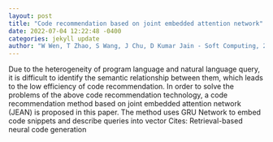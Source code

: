 ```yaml
--- 
layout: post 
title: "Code recommendation based on joint embedded attention network" 
date: 2022-07-04 12:22:48 -0400 
categories: jekyll update 
author: "W Wen, T Zhao, S Wang, J Chu, D Kumar Jain - Soft Computing, 2022" 
--- 
```

Due to the heterogeneity of program language and natural language query, it is difficult to identify the semantic relationship between them, which leads to the low efficiency of code recommendation. In order to solve the problems of the above code recommendation technology, a code recommendation method based on joint embedded attention network (JEAN) is proposed in this paper. The method uses GRU Network to embed code snippets and describe queries into vector Cites: Retrieval-based neural code generation